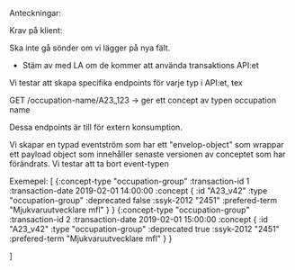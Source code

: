 Anteckningar:


Krav på klient:

Ska inte gå sönder om vi lägger på nya fält.



* Stäm av med LA om de kommer att använda transaktions API:et




Vi testar att skapa specifika endpoints för varje typ i API:et, tex

GET /occupation-name/A23_123   ->  ger ett concept av typen occupation name


Dessa endpoints är till för extern konsumption.



Vi skapar en typad eventström som har ett "envelop-object" som wrappar ett payload object som innehåller senaste versionen av conceptet som har förändrats. Vi testar att ta bort event-typen


Exemepel:
[
{:concept-type "occupation-group"
 :transaction-id 1
 :transaction-date 2019-02-01 14:00:00
 :concept { :id "A23_v42"
            :type "occupation-group"
            :deprecated false
            :ssyk-2012 "2451"
            :prefered-term "Mjukvaruutvecklare mfl"
    }
}
{:concept-type "occupation-group"
 :transaction-id 2
 :transaction-date 2019-02-01 15:00:00
 :concept { :id "A23_v42"
            :type "occupation-group"
            :deprecated true
            :ssyk-2012 "2451"
            :prefered-term "Mjukvaruutvecklare mfl"
    }
}

]
